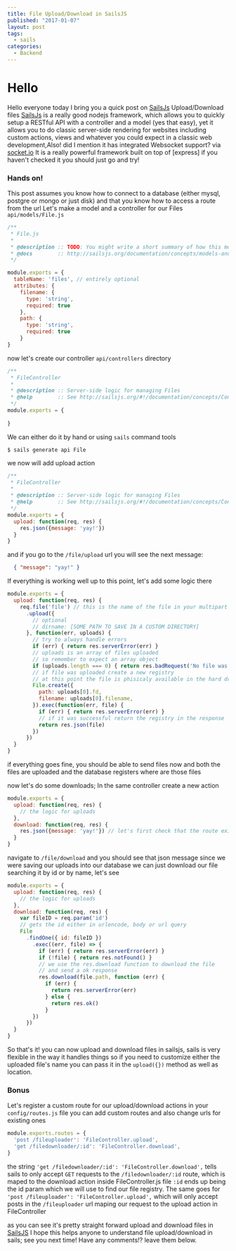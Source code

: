 ```yaml
---
title: File Upload/Download in SailsJS
published: "2017-01-07"
layout: post
tags:
  - sails
categories:
  - Backend
---
```

[SailsJs]: https://sailsjs.org
[socket.io]: http://socket.io/


# Hello
Hello everyone today I bring you a quick post on [SailsJs] Upload/Download files [SailsJs] is a really good nodejs framework, which allows you to quickly setup a RESTful API with a controller and a model (yes that easy), yet it allows you to do classic server-side rendering for websites including custom actions, views and whatever you could expect in a classic web development,Also! did I mention it has integrated Websocket support? via [socket.io]
It is a really powerful framework built on top of [express] if you haven't checked it you should just go and try!

### Hands on!
This post assumes you know how to connect to a database (either mysql, postgre or mongo or just disk)
and that you know how to access a route from the url
Let's make a model and a controller for our Files `api/models/File.js`


```js
/**
 * File.js
 *
 * @description :: TODO: You might write a short summary of how this model works and what it represents here.
 * @docs        :: http://sailsjs.org/documentation/concepts/models-and-orm/models
 */

module.exports = {
  tableName: 'files', // entirely optional
  attributes: {
    filename: {
      type: 'string',
      required: true
    },
    path: {
      type: 'string',
      required: true
    }
}

```
now let's create our controller
`api/controllers` directory
```js
/**
 * FileController
 *
 * @description :: Server-side logic for managing Files
 * @help        :: See http://sailsjs.org/#!/documentation/concepts/Controllers
 */
module.exports = {
  
}
```
We can either do it by hand or using `sails` command tools
```
$ sails generate api File
```

we now will add upload action
```js
/**
 * FileController
 *
 * @description :: Server-side logic for managing Files
 * @help        :: See http://sailsjs.org/#!/documentation/concepts/Controllers
 */
module.exports = {
  upload: function(req, res) {
    res.json({message: 'yay!'})
  }
}
```
and if you go to the `/file/upload` url you will see the next message:
```json
  { "message": "yay!" }
```
If everything is working well up to this point, let's add some logic there
```js
module.exports = {
  upload: function(req, res) {
    req.file('file') // this is the name of the file in your multipart form
      .upload({
        // optional
        // dirname: [SOME PATH TO SAVE IN A CUSTOM DIRECTORY]
      }, function(err, uploads) {
        // try to always handle errors
        if (err) { return res.serverError(err) }
        // uploads is an array of files uploaded 
        // so remember to expect an array object
        if (uploads.length === 0) { return res.badRequest('No file was uploaded') }
        // if file was uploaded create a new registry
        // at this point the file is phisicaly available in the hard drive
        File.create({
          path: uploads[0].fd,
          filename: uploads[0].filename,
        }).exec(function(err, file) {
          if (err) { return res.serverError(err) }
          // if it was successful return the registry in the response
          return res.json(file)
        })
      })
  }
}
```
if everything goes fine, you should be able to send files now and both the files are uploaded
and the database registers where are those files

now let's do some downloads; In the same controller create a new action
```js
module.exports = {
  upload: function(req, res) {
    // the logic for uploads
  },
  download: function(req, res) {
    res.json({message: 'yay!'}) // let's first check that the route exists
  }
}
```
navigate to `/file/download` and you should see that json message
since we were saving our uploads into our database we can just download our file
searching it by id or by name, let's see
```js
module.exports = {
  upload: function(req, res) {
    // the logic for uploads
  },
  download: function(req, res) {
    var fileID = req.param('id') 
    // gets the id either in urlencode, body or url query
    File
      .findOne({ id: fileID })
        .exec((err, file) => {
          if (err) { return res.serverError(err) }
          if (!file) { return res.notFound() }
          // we use the res.download function to download the file 
          // and send a ok response
          res.download(file.path, function (err) {
            if (err) {
              return res.serverError(err)
            } else {
              return res.ok()
            }
        })
      })
  }
}
```

So that's it! you can now upload and download files in sailsjs,
sails is very flexible in the way it handles things so if you need to customize
either the uploaded file's name you can pass it in the `upload({})` method
as well as location.

### Bonus
Let's register a custom route for our upload/download actions
in your `config/routes.js` file you can add custom routes and also change urls for existing ones

```js
module.exports.routes = {
  'post /fileuploader': 'FileController.upload',
  'get /filedownloader/:id': 'FileController.download',
}
```
the string `'get /filedownloader/:id': 'FileController.download',` tells sails to only accept `GET` requests to the `/filedownloader/:id` route, which is maped to the download action inside FileController.js file `:id` ends up being the id param which we will use to find our file registry.
The same goes for `'post /fileuploader': 'FileController.upload',` which will only accept posts in the `/fileuploader` url
maping our request to the upload action in FileController

as you can see it's pretty straight forward upload and download files in [SailsJS]
I hope this helps anyone to understand file upload/download in sails; see you next time!
Have any comments!? leave them below.
